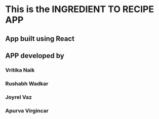 # This is the INGREDIENT TO RECIPE APP

## App built using React

## APP developed by
### Vritika Naik
### Rushabh Wadkar
### Joyrel Vaz
### Apurva Virgincar
